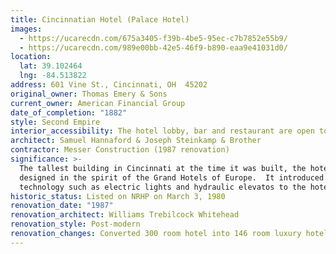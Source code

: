 ```yaml
---
title: Cincinnatian Hotel (Palace Hotel)
images:
  - https://ucarecdn.com/675a3405-f39b-4be5-95ec-c7b7852e55b9/
  - https://ucarecdn.com/989e00bb-42e5-46f9-b890-eaa9e41031d0/
location:
  lat: 39.102464
  lng: -84.513822
address: 601 Vine St., Cincinnati, OH  45202
original_owner: Thomas Emery & Sons
current_owner: American Financial Group
date_of_completion: "1882"
style: Second Empire
interior_accessibility: The hotel lobby, bar and restaurant are open to the public.
architect: Samuel Hannaford & Joseph Steinkamp & Brother
contractor: Messer Construction (1987 renovation)
significance: >-
  The tallest building in Cincinnati at the time it was built, the hotel was
  designed in the spirit of the Grand Hotels of Europe.  It introduced new
  technology such as electric lights and hydraulic elevatos to the hotel market.
historic_status: Listed on NRHP on March 3, 1980
renovation_date: "1987"
renovation_architect: Williams Trebilcock Whitehead
renovation_style: Post-modern
renovation_changes: Converted 300 room hotel into 146 room luxury hotel.
---
```

